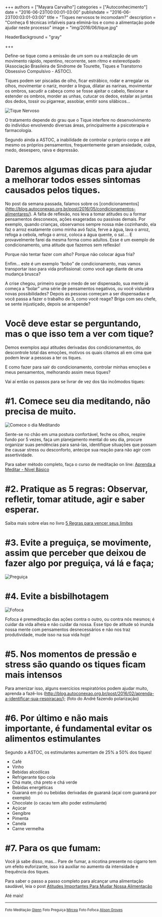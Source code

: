 +++
authors = ["Mayara Carvalho"]
categories = ["Autoconhecimento"]
date = "2016-06-23T00:00:01-03:00"
publishdate = "2016-06-23T00:03:01-03:00"
title = "Tiques nervosos te incomodam?"
description = "Conheça 6 técnicas infalíveis para eliminá-los e como a alimentação pode ajudar neste processo"
image = "img/2016/06/tique.jpg"

HeaderBackground = "gray"

+++

Define-se tique como a emissão de um som ou a realização de um movimento rápido, repentino, recorrente, sem ritmo e estereotipado (Associação Brasileira de Síndrome de Tourette, Tiques e Transtorno Obsessivo Compulsivo -  ASTOC).

Tiques podem ser piscadas de olho, ficar estrábico, rodar e arregalar os olhos, movimentar o nariz, morder a língua, dilatar as narinas, movimentar os ombros, sacudir a cabeça como se fosse ajeitar o cabelo, flexionar e estender os ombros, morder as unhas, cutucar os dedos, estalar as juntas dos dedos, tossir ou pigarrear, assobiar, emitir sons silábicos...

![Tique Nervoso](https://s3-sa-east-1.amazonaws.com/blog.autoconexao.org.br/img/2016/06/tique-nervoso.jpg)

O tratamento depende do grau que o Tique interfere no desenvolvimento do indivíduo envolvendo diversas áreas, principalmente a psicoterapia e farmacologia.

Segundo ainda a ASTOC, a inabilidade de controlar o próprio corpo e até mesmo os próprios pensamentos, frequentemente geram ansiedade, culpa, medo, desespero, raiva e depressão.

# Daremos algumas dicas para ajudar a melhorar todos esses sintomas causados pelos tiques.

No post da semana passada, falamos sobre os [condicionamentos] (http://blog.autoconexao.org.br/post/2016/05/condicionamentos-alimentares/). A falta de reflexão, nos leva a tomar atitudes ou a formar pensamentos desconexos, ações exageradas ou passivas demais. Por exemplo, quando crianças, observamos sempre nossa mãe cozinhando, ela faz o arroz exatamente como minha avó fazia, ferve a água, lava o arroz, refoga a cebola, refoga o arroz, coloca a água quente, o sal.... E provavelmente farei da mesma forma como adultos. Esse é um exemplo de condicionamento, uma atitude que fazemos sem reflexão!

Porque não tentar fazer com alho? Porque não colocar água fria?

Enfim... este é um exemplo “bobo” de condicionamento, mas vamos transportar isso para vida profissional: como você age diante de uma mudança brusca?

A crise chegou, primeiro surge o medo de ser dispensado, sua mente já começa a “bolar” uma série de pensamentos negativos, ou você vislumbra novas possibilidades? Depois as pessoas começam a ser dispensadas e você passa a fazer o trabalho de 3, como você reage? Briga com seu chefe, se sente injustiçado, depois se arrepende?

# Você deve estar se perguntando, mas o que isso tem a ver com tique?

Demos exemplos aqui atitudes derivadas dos condicionamentos, do descontrole total das emoções, motivos os quais citamos ali em cima que podem levar a pessoas a ter os tiques.

E como fazer para sair do condicionamento, controlar minhas emoções e meus pensamentos, melhorando assim meus tiques?

Vai aí então os passos para se livrar de vez dos tão incômodos tiques:

# #1.	Comece seu dia meditando, não precisa de muito.

![Comece o dia Meditando](https://s3-sa-east-1.amazonaws.com/blog.autoconexao.org.br/img/2016/06/meditacao.jpg)

Sente-se no chão em uma postura confortável, feche os olhos, respire fundo por 5 vezes, faça um planejamento mental do seu dia, procure organizar suas pendências para saná-las, identifique situações que possam lhe causar stress ou desconforto, antecipe sua reação para não agir com assertividade.

Para saber método completo, faça o curso de meditação on line: [Aprenda a Meditar - Nível Básico](https://www.autoconexao.org.br/s/aprendendo-a-meditar.html)

# #2.	Pratique as 5 regras: Observar, refletir, tomar atitude, agir e saber esperar.

Saiba mais sobre elas no livro [5 Regras para vencer seus limítes](http://www.kickante.com.br/campanhas/contribua-com-o-livro-e-ajude-educar-criancas)

# #3.	Evite a preguiça, se movimente, assim que perceber que deixou de fazer algo por preguiça, vá lá e faça;

![Preguiça](https://s3-sa-east-1.amazonaws.com/blog.autoconexao.org.br/img/2016/06/preguica.jpg)

# #4.	Evite a bisbilhotagem

![Fofoca](https://s3-sa-east-1.amazonaws.com/blog.autoconexao.org.br/img/2016/06/fofoca.jpg)

Fofoca é premeditação das ações contra o outro, ou contra nós mesmos; é cuidar da vida alheia e não cuidar da nossa. Esse tipo de atitude só inunda nossa mente com pensamentos desnecessários e não nos traz produtividade, mude isso na sua vida hoje!

# #5.	Nos momentos de pressão e stress são quando os tiques ficam mais intensos

Para amenizar isso, alguns exercícios respiratórios podem ajudar muito, aprenda a fazê-los (http://blog.autoconexao.org.br/post/2016/02/aprenda-a-identificar-sua-respiracao/); (foto do André fazendo polarização)

# #6.	Por último e não mais importante, é fundamental evitar os alimentos estimulantes

Segundo a ASTOC, os estimulantes aumentam de 25% a 50% dos tiques!

- Café
- Vinho
- Bebidas alcoólicas
- Refrigerante tipo cola
- Chá mate, chá preto e chá verde
- Bebidas energéticas
- Guaraná em pó ou bebidas derivadas de guaraná (açaí com guaraná por exemplo)
- Chocolate (o cacau tem alto poder estimulante)
- Açúcar
- Gengibre
- Pimenta
- Canela
- Carne vermelha

# #7. Para os que fumam:

Você já sabe disso, mas... Pare de fumar, a nicotina presente no cigarro tem um efeito euforizante, isso irá auxiliar no aumento da intensidade e frequência dos tiques.

Para saber o passo a passo completo para alcançar uma alimentação saudável, leia o post [Atitudes Importantes Para Mudar Nossa Alimentação](http://blog.autoconexao.org.br/post/2016/04/atitudes-impotantes-para-mudar-nosso-habito-alimentar/)

Até mais!


---
<small>Foto Meditação [Glenn](https://www.flickr.com/photos/glennsthailand/)</small>
<small>Foto Preguiça [Mircea](https://www.flickr.com/photos/morphomir/)</small>
<small>Foto Fofoca [Alison Groves](https://www.flickr.com/photos/grovesa16/)</small>
